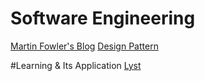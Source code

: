 # Software Engineering
[Martin Fowler's Blog](https://martinfowler.com/articles/mocksArentStubs.html)
[Design Pattern](https://hackernoon.com/object-oriented-tricks-3-death-by-arguments-d070ac86d996)

#Learning & Its Application
[Lyst](https://making.lyst.com/)